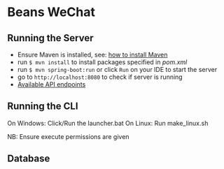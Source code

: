 # Beans WeChat

## Running the Server

- Ensure Maven is installed, see: [how to install Maven](https://maven.apache.org/install.html)
- run `$ mvn install` to install packages specified in _pom.xml_
- run `$ mvn spring-boot:run` or click `Run` on your IDE to start the server
- go to `http://localhost:8080` to check if server is running
- [Available API endpoints](http://wechat-beans-app.eu-west-1.elasticbeanstalk.com/swagger-ui/index.html#/)

## Running the CLI

On Windows: Click/Run the launcher.bat
On Linux: Run make_linux.sh

NB: Ensure execute permissions are given

## Database

